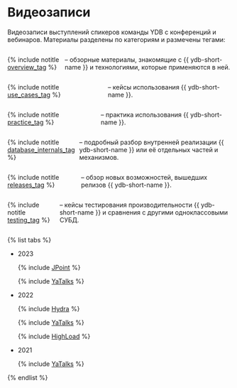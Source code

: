 # Видеозаписи

Видеозаписи выступлений спикеров команды YDB с конференций и вебинаров. Материалы разделены по категориям и размечены тегами:

<div style="display:flex; flex-direction:row; column-gap: 10px;">

{% include notitle [overview_tag](./_includes/tags.md#overview) %}

<p> – обзорные материалы, знакомящие с {{ ydb-short-name }} и технологиями, которые применяются в ней.</p>

</div>

<div style="display:flex; flex-direction:row; column-gap: 10px;">

{% include notitle [use_cases_tag](./_includes/tags.md#use_cases) %}

<p> – кейсы использования {{ ydb-short-name }}.</p>

</div>

<div style="display:flex; flex-direction:row; column-gap: 10px;">

{% include notitle [practice_tag](./_includes/tags.md#practice) %}

<p> – практика использования {{ ydb-short-name }}.</p>

</div>

<div style="display:flex; flex-direction:row; column-gap: 10px;">

{% include notitle [database_internals_tag](./_includes/tags.md#database_internals) %}

<p> – подробный разбор внутренней реализации {{ ydb-short-name }} или её отдельных частей и механизмов.</p>

</div>

<div style="display:flex; flex-direction:row; column-gap: 10px;">

{% include notitle [releases_tag](./_includes/tags.md#releases) %}

<p> – обзор новых возможностей, вышедших релизов {{ ydb-short-name }}.</p>

</div>

<div style="display:flex; flex-direction:row; column-gap: 10px;">

{% include notitle [testing_tag](./_includes/tags.md#testing) %}

<p> – кейсы тестирования производительности {{ ydb-short-name }} и сравнения с другими одноклассовыми СУБД.</p>

</div>


{% list tabs %}

  - 2023

    {% include [JPoint](./_includes/conferences/2023/JPoint.md) %}

    {% include [YaTalks](./_includes/conferences/2023/YaTalks.md) %}


  - 2022  

    {% include [Hydra](./_includes/conferences/2022/Hydra.md) %}

    {% include [YaTalks](./_includes/conferences/2022/YaTalks.md) %}

    {% include [HighLoad](./_includes/conferences/2022/HighLoad.md) %}

  - 2021  

    {% include [YaTalks](./_includes/conferences/2021/YaTalks.md) %}


{% endlist %}